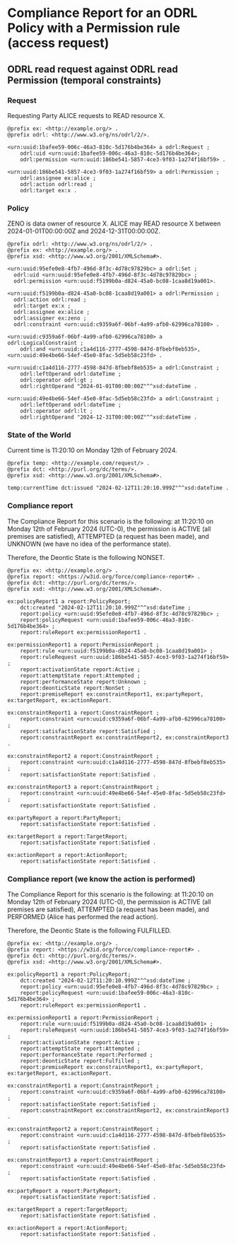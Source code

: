 # Compliance Report for an ODRL Policy with a Permission rule (access request)

## ODRL read request against ODRL read Permission (temporal constraints)

### Request
Requesting Party ALICE requests to READ resource X.

```ttl
@prefix ex: <http://example.org/> .
@prefix odrl: <http://www.w3.org/ns/odrl/2/>.

<urn:uuid:1bafee59-006c-46a3-810c-5d176b4be364> a odrl:Request ;
    odrl:uid <urn:uuid:1bafee59-006c-46a3-810c-5d176b4be364>;
    odrl:permission <urn:uuid:186be541-5857-4ce3-9f03-1a274f16bf59> .

<urn:uuid:186be541-5857-4ce3-9f03-1a274f16bf59> a odrl:Permission ;
    odrl:assignee ex:alice ;
    odrl:action odrl:read ;
    odrl:target ex:x .
```

### Policy
ZENO is data owner of resource X.
ALICE may READ resource X between 2024-01-01T00:00:00Z and 2024-12-31T00:00:00Z.

```ttl
@prefix odrl: <http://www.w3.org/ns/odrl/2/> .
@prefix ex: <http://example.org/> .
@prefix xsd: <http://www.w3.org/2001/XMLSchema#>.

<urn:uuid:95efe0e8-4fb7-496d-8f3c-4d78c97829bc> a odrl:Set ;
  odrl:uid <urn:uuid:95efe0e8-4fb7-496d-8f3c-4d78c97829bc> ;
  odrl:permission <urn:uuid:f5199b0a-d824-45a0-bc08-1caa8d19a001>.

<urn:uuid:f5199b0a-d824-45a0-bc08-1caa8d19a001> a odrl:Permission ;
  odrl:action odrl:read ;
  odrl:target ex:x ;
  odrl:assignee ex:alice ;
  odrl:assigner ex:zeno ;
  odrl:constraint <urn:uuid:c9359a6f-06bf-4a99-afb0-62996ca78100> .

<urn:uuid:c9359a6f-06bf-4a99-afb0-62996ca78100> a odrl:LogicalConstraint ;
    odrl:and <urn:uuid:c1a4d116-2777-4598-847d-8fbebf8eb535>, <urn:uuid:49e4be66-54ef-45e0-8fac-5d5eb58c23fd> .

<urn:uuid:c1a4d116-2777-4598-847d-8fbebf8eb535> a odrl:Constraint ;
    odrl:leftOperand odrl:dateTime ;
    odrl:operator odrl:gt ;
    odrl:rightOperand "2024-01-01T00:00:00Z"^^xsd:dateTime .

<urn:uuid:49e4be66-54ef-45e0-8fac-5d5eb58c23fd> a odrl:Constraint ;
    odrl:leftOperand odrl:dateTime ;
    odrl:operator odrl:lt ;
    odrl:rightOperand "2024-12-31T00:00:00Z"^^xsd:dateTime .

```

### State of the World
Current time is 11:20:10 on Monday 12th of February 2024.

```ttl
@prefix temp: <http://example.com/request/> .
@prefix dct: <http://purl.org/dc/terms/>.
@prefix xsd: <http://www.w3.org/2001/XMLSchema#>.

temp:currentTime dct:issued "2024-02-12T11:20:10.999Z"^^xsd:dateTime .
```

### Compliance report

The Compliance Report for this scenario is the following: at 11:20:10 on Monday 12th of February 2024 (UTC-0), the permission is ACTIVE (all premises are satisfied), ATTEMPTED (a request has been made), and UNKNOWN (we have no idea of the performance state).

Therefore, the Deontic State is the following NONSET.

```ttl
@prefix ex: <http://example.org/> .
@prefix report: <https://w3id.org/force/compliance-report#> .
@prefix dct: <http://purl.org/dc/terms/>.
@prefix xsd: <http://www.w3.org/2001/XMLSchema#>.

ex:policyReport1 a report:PolicyReport;
    dct:created "2024-02-12T11:20:10.999Z"^^xsd:dateTime ;
    report:policy <urn:uuid:95efe0e8-4fb7-496d-8f3c-4d78c97829bc> ;
    report:policyRequest <urn:uuid:1bafee59-006c-46a3-810c-5d176b4be364> ;
    report:ruleReport ex:permissionReport1 .

ex:permissionReport1 a report:PermissionReport ;
    report:rule <urn:uuid:f5199b0a-d824-45a0-bc08-1caa8d19a001> ; 
    report:ruleRequest <urn:uuid:186be541-5857-4ce3-9f03-1a274f16bf59> ; 
    report:activationState report:Active ;
    report:attemptState report:Attempted ;
    report:performanceState report:Unknown ;
    report:deonticState report:NonSet ;
    report:premiseReport ex:constraintReport1, ex:partyReport, ex:targetReport, ex:actionReport.

ex:constraintReport1 a report:ConstraintReport ;
    report:constraint <urn:uuid:c9359a6f-06bf-4a99-afb0-62996ca78100> ; 
    report:satisfactionState report:Satisfied ;
    report:constraintReport ex:constraintReport2, ex:constraintReport3 . 

ex:constraintReport2 a report:ConstraintReport ;
    report:constraint <urn:uuid:c1a4d116-2777-4598-847d-8fbebf8eb535> ; 
    report:satisfactionState report:Satisfied .

ex:constraintReport3 a report:ConstraintReport ;
    report:constraint <urn:uuid:49e4be66-54ef-45e0-8fac-5d5eb58c23fd> ; 
    report:satisfactionState report:Satisfied .

ex:partyReport a report:PartyReport;
    report:satisfactionState report:Satisfied .

ex:targetReport a report:TargetReport;
    report:satisfactionState report:Satisfied .

ex:actionReport a report:ActionReport;
    report:satisfactionState report:Satisfied . 
```

### Compliance report (we know the action is performed)

The Compliance Report for this scenario is the following: at 11:20:10 on Monday 12th of February 2024 (UTC-0), the permission is ACTIVE (all premises are satisfied), ATTEMPTED (a request has been made), and PERFORMED (Alice has performed the read action).

Therefore, the Deontic State is the following FULFILLED.

```ttl
@prefix ex: <http://example.org/> .
@prefix report: <https://w3id.org/force/compliance-report#> .
@prefix dct: <http://purl.org/dc/terms/>.
@prefix xsd: <http://www.w3.org/2001/XMLSchema#>.

ex:policyReport1 a report:PolicyReport;
    dct:created "2024-02-12T11:20:10.999Z"^^xsd:dateTime ; 
    report:policy <urn:uuid:95efe0e8-4fb7-496d-8f3c-4d78c97829bc> ;
    report:policyRequest <urn:uuid:1bafee59-006c-46a3-810c-5d176b4be364> ;
    report:ruleReport ex:permissionReport1 .

ex:permissionReport1 a report:PermissionReport ;
    report:rule <urn:uuid:f5199b0a-d824-45a0-bc08-1caa8d19a001> ; 
    report:ruleRequest <urn:uuid:186be541-5857-4ce3-9f03-1a274f16bf59> ; 
    report:activationState report:Active ;
    report:attemptState report:Attempted ;
    report:performanceState report:Performed ;
    report:deonticState report:Fulfilled ;
    report:premiseReport ex:constraintReport1, ex:partyReport, ex:targetReport, ex:actionReport.

ex:constraintReport1 a report:ConstraintReport ;
    report:constraint <urn:uuid:c9359a6f-06bf-4a99-afb0-62996ca78100> ; 
    report:satisfactionState report:Satisfied ;
    report:constraintReport ex:constraintReport2, ex:constraintReport3 . 

ex:constraintReport2 a report:ConstraintReport ;
    report:constraint <urn:uuid:c1a4d116-2777-4598-847d-8fbebf8eb535> ; 
    report:satisfactionState report:Satisfied .

ex:constraintReport3 a report:ConstraintReport ;
    report:constraint <urn:uuid:49e4be66-54ef-45e0-8fac-5d5eb58c23fd> ; 
    report:satisfactionState report:Satisfied .

ex:partyReport a report:PartyReport;
    report:satisfactionState report:Satisfied .

ex:targetReport a report:TargetReport;
    report:satisfactionState report:Satisfied .

ex:actionReport a report:ActionReport;
    report:satisfactionState report:Satisfied . 
```